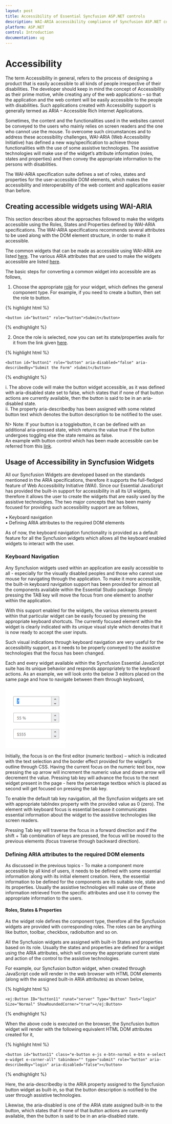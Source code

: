 ```yaml
---
layout: post
title: Accessibility of Essential Syncfusion ASP.NET controls
description: WAI-ARIA accessibility compliance of Syncfusion ASP.NET controls
platform: ASP.NET
control: Introduction
documentation: ug
---
```


# Accessibility

The term Accessibility in general, refers to the process of designing a product that is easily accessible to all kinds of people irrespective of their disabilities. The developer should keep in mind the concept of Accessibility as their prime motive, while creating any of the web applications – so that the application and the web content will be easily accessible to the people with disabilities. Such applications created with Accessibility support is generally termed as ARIA – Accessible Rich Internet Applications. 

Sometimes, the content and the functionalities used in the websites cannot be conveyed to the users who mainly relies on screen readers and the one who cannot use the mouse. To overcome such circumstances and to address these accessibility challenges, WAI-ARIA (Web Accessibility Initiative) has defined a new way/specification to achieve those functionalities with the use of some assistive technologies. The assistive technologies will make use of the widget’s attribute information (roles, states and properties) and then convey the appropriate information to the persons with disabilities.

The WAI-ARIA specification suite defines a set of roles, states and properties for the user-accessible DOM elements, which makes the accessibility and interoperability of the web content and applications easier than before.

## Creating accessible widgets using WAI-ARIA

This section describes about the approaches followed to make the widgets accessible using the Roles, States and Properties defined by WAI-ARIA specifications. The WAI-ARIA specifications recommends several attributes to be used along with the DOM element structure, in order to make it accessible.

The common widgets that can be made as accessible using WAI-ARIA are listed [here](https://www.w3.org/WAI/PF/aria-practices/%20-%20aria_ex). The various ARIA attributes that are used to make the widgets accessible are listed [here](https://msdn.microsoft.com/en-us/library/hh801958%28v=vs.85%29.aspx).

The basic steps for converting a common widget into accessible are as follows, 

1.	Choose the appropriate [role](https://www.w3.org/WAI/PF/aria/roles.html) for your widget, which defines the general component type. For example, if you need to create a button, then set the role to button.

{% highlight html %}

    <button id="button1" role="button">Submit</button>

{% endhighlight %}

2.	Once the role is selected, now you can set its state/properties avails for it from the link given [here](https://www.w3.org/WAI/PF/aria/states_and_properties#aria-describedby).

{% highlight html %}

    <button id="button1" role="button" aria-disabled="false" aria-describedby="Submit the Form" >Submit</button>

{% endhighlight %}

i.	The above code will make the button widget accessible, as it was defined with aria-disabled state set to false, which states that if none of that button actions are currently available, then the button is said to be in an aria-disabled state. <BR>
ii.	The property aria-describedby has been assigned with some related button text which denotes the button description to be notified to the user.

N> Note: If your button is a togglebutton, it can be defined with an additional aria-pressed state, which returns the value true if the button undergoes toggling else the state remains as false.<BR>
An example with button control which has been made accessible can be referred from this [link](http://www.oaa-accessibility.org/examplep/button1/).

## Usage of Accessibility in Syncfusion Widgets

All our Syncfusion Widgets are developed based on the standards mentioned in the ARIA specifications, therefore it supports the full-fledged feature of Web Accessibility Initiative (WAI). Since our Essential JavaScript has provided the built-in support for accessibility in all its UI widgets, therefore it allows the user to create the widgets that are easily used by the assistive technologies. The two major concepts that has been mainly focused for providing such accessibility support are as follows,

•	Keyboard navigation <BR>
•	Defining ARIA attributes to the required DOM elements <BR>

As of now, the keyboard navigation functionality is provided as a default feature for all the Syncfusion widgets which allows all the keyboard enabled widgets to interact with the user. 

### Keyboard Navigation

Any Syncfusion widgets used within an application are easily accessible to all - especially for the visually disabled peoples and those who cannot use mouse for navigating through the application. To make it more accessible, the built-in keyboard navigation support has been provided for almost all the components available within the Essential Studio package. Simply pressing the TAB key will move the focus from one element to another within the application.

With this support enabled for the widgets, the various elements present within that particular widget can be easily focused by pressing the appropriate keyboard shortcuts. The currently focused element within the widget is clearly indicated with its unique visual style which denotes that it is now ready to accept the user inputs. 

Such visual indications through keyboard navigation are very useful for the accessibility support, as it needs to be properly conveyed to the assistive technologies that the focus has been changed.

Each and every widget available within the Syncfusion Essential JavaScript suite has its unique behavior and responds appropriately to the keyboard actions. As an example, we will look onto the below 3 editors placed on the same page and how to navigate between them through keyboard,

 ![](Core_images/Accessibility1.png)

Initially, the focus is on the first editor (numeric textbox) – which is indicated with the text selection and the border effect provided for the widget’s outline through CSS.
Having the current focus on the numeric text box, now pressing the up arrow will increment the numeric value and down arrow will decrement the value. Pressing tab key will advance the focus to the next widget present in the page - here the percentage textbox which is placed as second will get focused on pressing the tab key. 

To enable the default tab key navigation, all the Syncfusion widgets are set with appropriate tabIndex property with the provided value as 0 (zero). The element with keyboard focus is essential because it communicates essential information about the widget to the assistive technologies like screen readers.

Pressing Tab key will traverse the focus in a forward direction and if the shift + Tab combination of keys are pressed, the focus will be moved to the previous elements (focus traverse through backward direction).

### Defining ARIA attributes to the required DOM elements

As discussed in the previous topics - To make a component more accessible by all kind of users, it needs to be defined with some essential information along with its initial element creation. Here, the essential information to be defined for the components are its suitable role, state and its properties. Usually the assistive technologies will make use of these information retrieved from the specific attributes and use it to convey the appropriate information to the users.

#### Roles, States & Properties

As the widget role defines the component type, therefore all the Syncfusion widgets are provided with corresponding roles. The roles can be anything like button, toolbar, checkbox, radiobutton and so on.

All the Syncfusion widgets are assigned with built-in States and properties based on its role. Usually the states and properties are defined for a widget using the ARIA attributes, which will convey the appropriate current state and action of the control to the assistive technologies. 

For example, our Syncfusion button widget, when created through JavaScript code will render in the web browser with HTML DOM elements (along with the assigned built-in ARIA attributes) as shown below,

{% highlight html %}

    <ej:Button ID="button11" runat="server" Type="Button" Text="login" Size="Normal" ShowRoundedCorner="true"></ej:Button>

{% endhighlight %}

When the above code is executed on the browser, the Syncfusion button widget will render with the following equivalent HTML DOM attributes created for it,

{% highlight html %}

    <button id="button11" class="e-button e-js e-btn-normal e-btn e-select e-widget e-corner-all" tabindex="" type="submit" role="button" aria-describedby="login" aria-disabled="false"></button>

{% endhighlight %}

Here, the aria-describedby is the ARIA property assigned to the Syncfusion button widget as built-in, so that the button description is notified to the user through assistive technologies.

Likewise, the aria-disabled is one of the ARIA state assigned built-in to the button, which states that if none of that button actions are currently available, then the button is said to be in an aria-disabled state.
